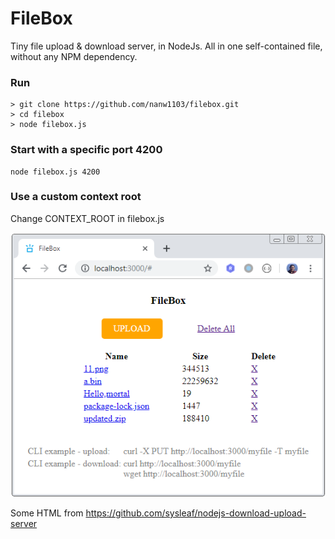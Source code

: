 # FileBox
Tiny file upload & download server, in NodeJs. All in one self-contained file, without any NPM dependency.

### Run
```
> git clone https://github.com/nanw1103/filebox.git
> cd filebox
> node filebox.js
```

### Start with a specific port 4200
```
node filebox.js 4200
```

### Use a custom context root
Change CONTEXT_ROOT in filebox.js

![FileBox](https://github.com/nanw1103/filebox/blob/master/filebox-screenshot.png?raw=true)


Some HTML from https://github.com/sysleaf/nodejs-download-upload-server
